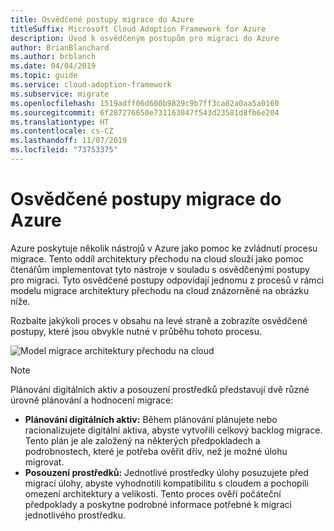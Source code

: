 ```yaml
---
title: Osvědčené postupy migrace do Azure
titleSuffix: Microsoft Cloud Adoption Framework for Azure
description: Úvod k osvědčeným postupům pro migraci do Azure
author: BrianBlanchard
ms.author: brblanch
ms.date: 04/04/2019
ms.topic: guide
ms.service: cloud-adoption-framework
ms.subservice: migrate
ms.openlocfilehash: 1519adff06d600b9829c9b7ff3ca82a0aa5a0160
ms.sourcegitcommit: 6f287276650e731163047f543d23581d8fb6e204
ms.translationtype: HT
ms.contentlocale: cs-CZ
ms.lasthandoff: 11/07/2019
ms.locfileid: "73753375"
---
```

# <a name="azure-migration-best-practices"></a>Osvědčené postupy migrace do Azure

Azure poskytuje několik nástrojů v Azure jako pomoc ke zvládnutí procesu migrace. Tento oddíl architektury přechodu na cloud slouží jako pomoc čtenářům implementovat tyto nástroje v souladu s osvědčenými postupy pro migraci. Tyto osvědčené postupy odpovídají jednomu z procesů v rámci modelu migrace architektury přechodu na cloud znázorněné na obrázku níže.

Rozbalte jakýkoli proces v obsahu na levé straně a zobrazíte osvědčené postupy, které jsou obvykle nutné v průběhu tohoto procesu.

![Model migrace architektury přechodu na cloud](../../_images/operational-transformation-migrate.png)

> [!NOTE]
> Plánování digitálních aktiv a posouzení prostředků představují dvě různé úrovně plánování a hodnocení migrace:
>
> - **Plánování digitálních aktiv:** Během plánování plánujete nebo racionalizujete digitální aktiva, abyste vytvořili celkový backlog migrace. Tento plán je ale založený na některých předpokladech a podrobnostech, které je potřeba ověřit dřív, než je možné úlohu migrovat.
> - **Posouzení prostředků:** Jednotlivé prostředky úlohy posuzujete před migrací úlohy, abyste vyhodnotili kompatibilitu s cloudem a pochopili omezení architektury a velikosti. Tento proces ověří počáteční předpoklady a poskytne podrobné informace potřebné k migraci jednotlivého prostředku.
